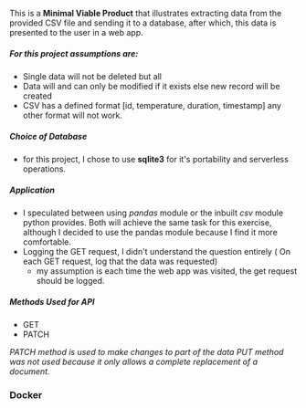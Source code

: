 This is a **Minimal Viable Product** that illustrates extracting data from the provided CSV file and sending it to a database, 
after which, this data is presented to the user in a web app.

##### For this project assumptions are:
- Single data will not be deleted but all
- Data will and can only be modified if it exists else new record will be created
- CSV has a defined format [id, temperature, duration, timestamp] any other format will not work.

##### Choice of Database
- for this project, I chose to use **sqlite3** for it's portability and serverless operations.

##### Application
- I speculated between using _pandas_ module or the inbuilt _csv_ module python provides. Both will achieve the same task 
for this exercise, although I decided to use the pandas module because I find it more comfortable.
- Logging the GET request, I didn't understand the question entirely ( On each GET request, log that the data was requested)
    - my assumption is each time the web app was visited, the get request should be logged.
    
##### Methods Used for API
- GET 
- PATCH 

_PATCH method is used to make changes to part of the data_
_PUT method was not used because it only allows a complete replacement of a document._

### Docker

